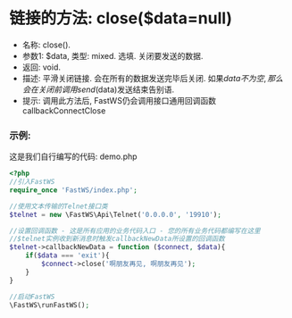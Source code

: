 # 链接的方法: close($data=null)

- 名称: close().
- 参数1: $data, 类型: mixed. 选填. 关闭要发送的数据.
- 返回: void. 
- 描述: 平滑关闭链接. 会在所有的数据发送完毕后关闭. 如果$data不为空, 那么会在关闭前调用send($data)发送结束告别语.
- 提示: 调用此方法后, FastWS仍会调用接口通用回调函数callbackConnectClose

### 示例:
这是我们自行编写的代码: demo.php
```php
<?php
//引入FastWS
require_once 'FastWS/index.php';

//使用文本传输的Telnet接口类
$telnet = new \FastWS\Api\Telnet('0.0.0.0', '19910');

//设置回调函数 - 这是所有应用的业务代码入口 - 您的所有业务代码都编写在这里
//$telnet实例收到新消息时触发callbackNewData所设置的回调函数
$telnet->callbackNewData = function ($connect, $data){
    if($data === 'exit'){
        $connect->close('啊朋友再见, 啊朋友再见');
    }
} 

//启动FastWS
\FastWS\runFastWS();
```